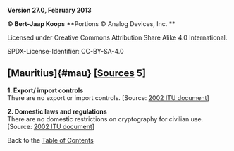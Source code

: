 **Version 27.0, February 2013**

**© Bert-Jaap Koops**
**Portions © Analog Devices, Inc. **  

Licensed under Creative Commons Attribution Share Alike 4.0 International.

SPDX-License-Identifier: CC-BY-SA-4.0

## [Mauritius]{#mau} \[[Sources](cls-srce.htm) 5\]

**1. Export/ import controls**\
There are no export or import controls. \[Source: [2002 ITU
document](http://www.itu.int/ITU-D/e-strategy/Seminars/CapeVerde/AfricaLegalFramework1.pdf)\]

**2. Domestic laws and regulations**\
There are no domestic restrictions on cryptography for civilian use.
\[Source: [2002 ITU
document](http://www.itu.int/ITU-D/e-strategy/Seminars/CapeVerde/AfricaLegalFramework1.pdf)\]

Back to the [Table of Contents](index.html#toc)
